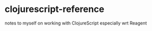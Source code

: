 clojurescript-reference
=======================

notes to myself on working with ClojureScript especially wrt Reagent
